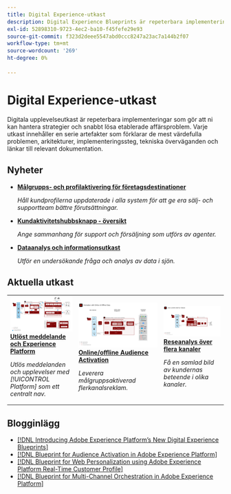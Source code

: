 ```yaml
---
title: Digital Experience-utkast
description: Digital Experience Blueprints är repeterbara implementeringar för att hantera strategier och lösa etablerade affärsproblem. De förkortar time-to-value och ger en snabb väg till framgång.
exl-id: 52898310-9723-4ec2-ba10-f45fefe29e93
source-git-commit: f323d2deee5547abd0ccc8247a23ac7a144b2f07
workflow-type: tm+mt
source-wordcount: '269'
ht-degree: 0%

---
```


# Digital Experience-utkast

Digitala upplevelseutkast är repeterbara implementeringar som gör att ni kan hantera strategier och snabbt lösa etablerade affärsproblem. Varje utkast innehåller en serie artefakter som förklarar de mest värdefulla problemen, arkitekturer, implementeringssteg, tekniska överväganden och länkar till relevant dokumentation.

## Nyheter

* **[Målgrupps- och profilaktivering för företagsdestinationer](/help/blueprints/audience-activation/enterprise-destinations.md)**

   *Håll kundprofilerna uppdaterade i alla system för att ge era sälj- och supportteam bättre förutsättningar. &#x200B;*
* **[Kundaktivitetshubbsknapp - översikt](/help/blueprints/audience-activation/customer-activity.md)**

   *Ange sammanhang för support och försäljning som utförs av agenter.*
* **[Dataanalys och informationsutkast](/help/blueprints/data-insights/analysis.md)**

   *Utför en undersökande fråga och analys av data i sjön.*

## Aktuella utkast

<table style="table-layout:fixed">
<tr>
  <td>
    <a href="https://experienceleague.adobe.com/docs/blueprints-learn/architecture/customer-journeys/journey-optimizer.html"><img alt="miniatyrbild för Triggered Messaging och Experience Platform Blueprint" src="customer-journeys/assets/journey-optimizer.png" /></a>
    <div><a href="https://experienceleague.adobe.com/docs/blueprints-learn/architecture/customer-journeys/journey-optimizer.html"><strong>Utlöst meddelande och Experience Platform</strong></a></div>
    <p><em>Utlös meddelanden och upplevelser med [!UICONTROL Platform] som ett centralt nav.</em></p>
  </td>
  <td>
    <a href="https://experienceleague.adobe.com/docs/blueprints-learn/architecture/audience-activation/online-offline.html"><img alt="miniatyrbild för utkast online/offline i Audience Activation" src="audience-activation/assets/online_offline_activation.svg" /></a>
    <div><a href="https://experienceleague.adobe.com/docs/blueprints-learn/architecture/audience-activation/online-offline.html"><strong>Online/offline Audience Activation</strong></a></div>
    <p><em>Leverera målgruppsaktiverad flerkanalsreklam.</em></p>
  </td>
  <td>
    <a href="https://experienceleague.adobe.com/docs/analytics-platform/using/cja-usecases/cross-channel.html?lang=en"><img alt="miniatyrbild för utkast för digital beteendedatakonsolidering" src="customer-journey-analytics/assets/CJA.svg" /></a>
    <div><a href="https://experienceleague.adobe.com/docs/analytics-platform/using/cja-usecases/cross-channel.html?lang=en"><strong>Reseanalys över flera kanaler</strong></a></div>
    <p><em>Få en samlad bild av kundernas beteende i olika kanaler.</em></p>
  </td>
</tr>
</table>

## Blogginlägg

* [[!DNL Introducing Adobe Experience Platform’s New Digital Experience Blueprints]](https://medium.com/adobetech/introducing-adobe-experience-platforms-new-digital-experience-blueprints-93a6b5f5da7c)
* [[!DNL Blueprint for Audience Activation in Adobe Experience Platform]](https://medium.com/adobetech/a-blueprint-for-audience-activation-in-adobe-experience-platform-b2b30fae90fd)
* [[!DNL Blueprint for Web Personalization using Adobe Experience Platform Real-Time Customer Profile]](https://medium.com/adobetech/blueprint-for-web-personalization-using-adobe-experience-platform-real-time-customer-profile-fef2ce7a4b2f)
* [[!DNL Blueprint for Multi-Channel Orchestration in Adobe Experience Platform]](https://medium.com/adobetech/blueprint-for-multi-channel-orchestration-in-adobe-experience-platform-c68317e94184)
